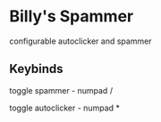 # Billy's Spammer
configurable autoclicker and spammer

## Keybinds
toggle spammer - numpad /

toggle autoclicker - numpad *
